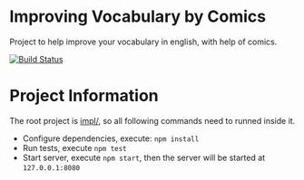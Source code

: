 Improving Vocabulary by Comics
==============================

Project to help improve your vocabulary in english, with help of comics.

[![Build Status](https://travis-ci.org/andreitognolo/improving-vocabulary.svg)](https://travis-ci.org/andreitognolo/improving-vocabulary)

Project Information
===================

The root project is [impl/](./impl), so all following commands need to runned inside it.

- Configure dependencies, execute: `npm install`
- Run tests, execute `npm test`
- Start server, execute `npm start`, then the server will be started at  `127.0.0.1:8080`